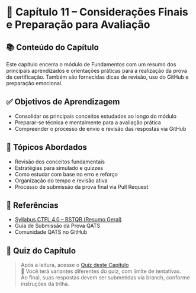 # 📘 Capítulo 11 – Considerações Finais e Preparação para Avaliação

## 📚 Conteúdo do Capítulo

Este capítulo encerra o módulo de Fundamentos com um resumo dos principais aprendizados e orientações práticas para a realização da prova de certificação. Também são fornecidas dicas de revisão, uso do GitHub e preparação emocional.

## ✅ Objetivos de Aprendizagem

- Consolidar os principais conceitos estudados ao longo do módulo  
- Preparar-se técnica e mentalmente para a avaliação prática  
- Compreender o processo de envio e revisão das respostas via GitHub  

## 📌 Tópicos Abordados

- Revisão dos conceitos fundamentais  
- Estratégias para simulado e quizzes  
- Como estudar com base no erro e reforço  
- Organização do tempo e revisão ativa  
- Processo de submissão da prova final via Pull Request  

## 🔗 Referências

- [Syllabus CTFL 4.0 – BSTQB (Resumo Geral)](https://bstqb.online/files/syllabus_ctfl_4.0br.pdf)  
- Guia de Submissão da Prova QATS  
- Comunidade QATS no GitHub  

## 📝 Quiz do Capítulo

> Após a leitura, acesse o [Quiz deste Capítulo](./quiz/quiz-perguntas.json)  
🧠 Você terá variantes diferentes do quiz, com limite de tentativas.  
Ao final, suas respostas devem ser submetidas via branch, conforme instruções da trilha.